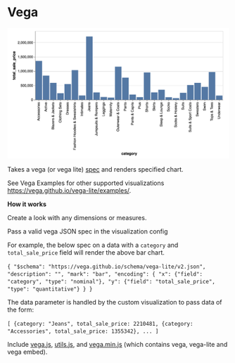 #  Vega

![](vega.png)

Takes a vega (or vega lite) [spec](https://vega.github.io/vega-lite/) and renders specified chart.

See Vega Examples for other supported visualizations https://vega.github.io/vega-lite/examples/.

**How it works**

Create a look with any dimensions or measures.

Pass a valid vega JSON spec in the visualization config

For example, the below spec on a data with a `category` and `total_sale_price` field will render the above bar chart.

`{
  "$schema": "https://vega.github.io/schema/vega-lite/v2.json",
  "description": "",
  "mark": "bar",
  "encoding": {
    "x": {"field": "category", "type": "nominal"},
    "y": {"field": "total_sale_price", "type": "quantitative"}
  }
}`

The data parameter is handled by the custom visualization to pass data of the form:

`[
  {category: "Jeans", total_sale_price: 2210481,
  {category: "Accessories", total_sale_price: 1355342}, ...
]`


Include [vega.js](/vega.js), [utils.js](../common/utils.js), and [vega.min.js](../common/vega.min.js) (which contains vega, vega-lite and vega embed).
